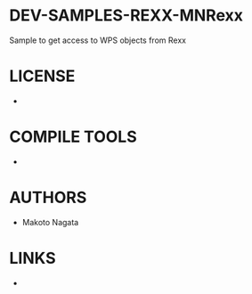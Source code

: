 DEV-SAMPLES-REXX-MNRexx
=======================

Sample to get access to WPS objects from Rexx 

LICENSE
===============
* 

COMPILE TOOLS
===============
* 
 
AUTHORS
===============
* Makoto Nagata

LINKS
===============
* 
